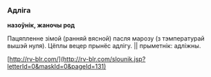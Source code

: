 ### Адліга
**назоўнік, жаночы род**

Пацяпленне зімой (ранняй вясной) пасля марозу (з тэмпературай вышэй нуля). Цёплы вецер прынёс адлігу. || прыметнік: адліжны.

<a rel="author">[http://rv-blr.com/](http://rv-blr.com/slounik.jsp?letterId=0&maskId=0&pageId=131)</a>
